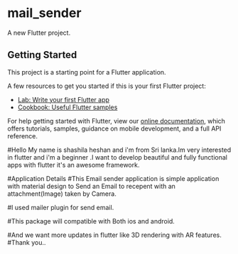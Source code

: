 # mail_sender

A new Flutter project.

## Getting Started

This project is a starting point for a Flutter application.

A few resources to get you started if this is your first Flutter project:

- [Lab: Write your first Flutter app](https://flutter.io/docs/get-started/codelab)
- [Cookbook: Useful Flutter samples](https://flutter.io/docs/cookbook)

For help getting started with Flutter, view our 
[online documentation](https://flutter.io/docs), which offers tutorials, 
samples, guidance on mobile development, and a full API reference.



#Hello My name is shashila heshan and i'm from Sri lanka.Im very interested in flutter and i'm a beginner .I want to develop beautiful and fully functional apps with flutter it's an awesome framework.

#Application Details
#This Email sender application is simple application with material design to Send an Email to recepent with an attachment(Image) taken by Camera.

#I used mailer plugin for send email.

#This package will compatible with Both ios and android.


#And we want more updates in flutter like 3D rendering with AR features.
#Thank you..